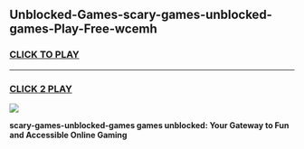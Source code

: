 
## Unblocked-Games-scary-games-unblocked-games-Play-Free-wcemh
<h3>
<a href="https://premium76.site?title=scary-games-unblocked-games&ref=18A">CLICK TO PLAY</a></h3>
<hr>

<h3>
<a href="https://premium76.site?title=scary-games-unblocked-games&ref=18A">CLICK 2 PLAY</a>
  
</h3>

<a href="https://premium76.site?title=scary-games-unblocked-games&ref=18A"><img src="https://clearcache.store/games.png"></a>


**scary-games-unblocked-games games unblocked: Your Gateway to Fun and Accessible Online Gaming**
